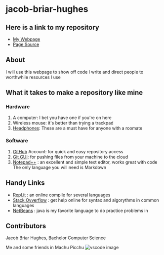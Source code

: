 # jacob-briar-hughes
<!---
just a comment from here on the ground
I call my machine the ground because it's not the cloud
-->
## Here is a link to my repository

- [My Webpage](https://chocolatethunda.github.io/jacob_briar_hughes/ "My Introductory Webpage")
- [Page Source](https://github.com/ChocolateThundA/jacob-briar-hughes "My Pages Source Code")

## About 
I will use this webpage to show off code I write and direct people to worthwhile resources I use

## What it takes to make a repository like mine
### Hardware

1. A computer: I bet you have one if you're on here
1. Wireless mouse: it's  better than trying a trackpad
1. [Headphones](https://www.skullcandy.com/shop/earbuds/jib-with-microphone?optionId=6938 "My Favorite Type"): These are a must have for anyone with a roomate

### Software

1. [GitHub](https://github.com/ "Make yours!") Account: for quick and easy repository access
1. [Git GUI](https://gitforwindows.org/ "To Download"): for pushing files from your machine to the cloud
1. [Notepad++](https://notepad-plus-plus.org/download/v7.6.2.html "Download Here") : an excellent and simple text editor, works great with code
The only language you will need is Markdown

## Handy Links

- [Repl.it](https://repl.it/ "compilers") : an online compile for several languages
- [Stack Ovverflow](https://stackoverflow.com/ "ask and answer") : get help online for syntax and algorythms in common languages
- [NetBeans](https://netbeans.org/downloads/ "java compiler") : java is my favorite language to do practice problems in

## Contributors

Jacob Briar Hughes, Bachelor Computer Science 

Me and some friends in Machu Picchu
![vscode image](https://github.com/ChocolateThundA/jacob_briar_hughes/blob/master/Pals.JPG?raw=true "I'm the one in the back")



